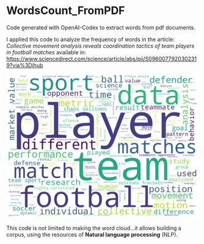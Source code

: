 # WordsCount_FromPDF

 Code generated with OpenAI-Codex to extract words from pdf documents.

I applied this code to analyze the frequency of words in the article: _Collective movement analysis reveals coordination tactics of team players in football matches_
available in:
 https://www.sciencedirect.com/science/article/abs/pii/S0960077920302319?via%3Dihub

![alt text](https://github.com/rmarcelino4/WordsCount_FromPDF/blob/main/data/Unknown.png?raw=true)

This code is not limited to making the word cloud...it allows building a corpus, using the resources of **Natural language processing** (NLP).
